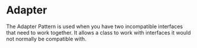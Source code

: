 # Adapter
The Adapter Pattern is used when you have two incompatible interfaces that need to work together. It allows a class to work with interfaces it would not normally be compatible with.